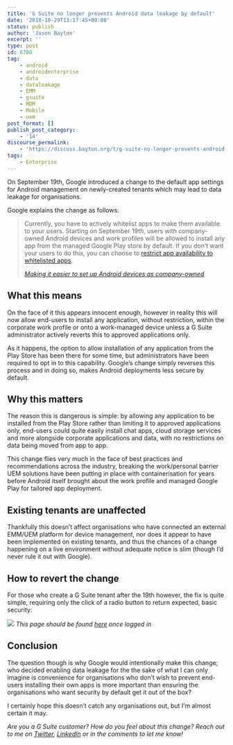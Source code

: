 ```yaml
---
title: 'G Suite no longer prevents Android data leakage by default'
date: '2018-10-29T13:17:45+00:00'
status: publish
author: 'Jason Bayton'
excerpt: ''
type: post
id: 6780
tag:
    - android
    - androidenterprise
    - data
    - dataleakage
    - EMM
    - gsuite
    - MDM
    - Mobile
    - uem
post_format: []
publish_post_category:
    - '14'
discourse_permalink:
    - 'https://discuss.bayton.org/t/g-suite-no-longer-prevents-android-data-leakage-by-default/235'
tags:
    - Enterprise
---
```

On September 19th, Google introduced a change to the default app settings for Android management on newly-created tenants which may lead to data leakage for organisations.

Google explains the change as follows:

> Currently, you have to actively whitelist apps to make them available to your users. Starting on September 19th, users with company-owned Android devices and work profiles will be allowed to install any app from the managed Google Play store by default. If you don’t want your users to do this, you can choose to [restrict app availability to whitelisted apps](https://support.google.com/a/answer/6328701).
> 
> <cite>*[Making it easier to set up Android devices as company-owned](https://gsuiteupdates.googleblog.com/2018/09/company-owned-android-devices-gsuite.html)*</cite>

What this means
---------------

On the face of it this appears innocent enough, however in reality this will now allow end-users to install any application, without restriction, within the corporate work profile or onto a work-managed device unless a G Suite administrator actively reverts this to approved applications only.

As it happens, the option to allow installation of any application from the Play Store has been there for some time, but administrators have been required to opt in to this capability. Google’s change simply reverses this process and in doing so, makes Android deployments less secure by default.

Why this matters
----------------

The reason this is dangerous is simple: by allowing any application to be installed from the Play Store rather than limiting it to approved applications only, end-users could quite easily install chat apps, cloud storage services and more alongside corporate applications and data, with no restrictions on data being moved from app to app.

This change flies very much in the face of best practices and recommendations across the industry, breaking the work/personal barrier UEM solutions have been putting in place with containerisation for years before Android itself brought about the work profile and managed Google Play for tailored app deployment.

Existing tenants are unaffected
-------------------------------

Thankfully this doesn’t affect organisations who have connected an external EMM/UEM platform for device management, nor does it appear to have been implemented on existing tenants, and thus the chances of a change happening on a live environment without adequate notice is slim (though I’d never rule it out with Google).

How to revert the change
------------------------

For those who create a G Suite tenant after the 19th however, the fix is quite simple, requiring only the click of a radio button to return expected, basic security:

![](https://cdn.bayton.org/uploads/2018/09/image-3.png)
*This page should be found [here](https://admin.google.com/AdminHome?fral=1#MobileSettings:section=mam&flyout=android_apps)* *once logged in*

Conclusion
----------

The question though is why Google would intentionally make this change; who decided enabling data leakage for the the sake of what I can only imagine is convenience for organisations who don’t wish to prevent end-users installing their own apps is more important than ensuring the organisations who want security by default get it out of the box?

I certainly hope this doesn’t catch any organisations out, but I’m almost certain it may.

*Are you a G Suite customer? How do you feel about this change? Reach out to me on [Twitter](https://twitter.com/JasonBayton), [LinkedIn](https://www.linkedin.com/in/jasonbayton/) or in the comments to let me know!*
